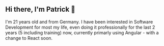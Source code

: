 ## Hi there, I'm Patrick 👋
I'm 21 years old and from Germany. I have been interested in Software Development for most my life, even doing it professionally for the last 2 years (5 including training) now, currently primarly using Angular - with a change to React soon.
